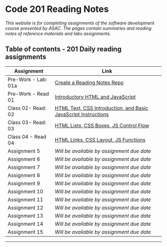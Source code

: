

# Code 201 Reading Notes


*This website is for completing assignments of the software development course presented by ASAC. The pages contain summaries and reading notes of reference materials and labs assignments.*



## Table of contents - 201 Daily reading assignments

|           Assignment                  |                                         Link                                                |
|---------------------------------------|---------------------------------------------------------------------------------------------|
|        Pre-Work - Lab: 01a            | [Create a Reading Notes Repo](https://daliaabdelghani.github.io/reading-notes/)             |
|        Pre-Work - Read 01             | [Introductory HTML and JavaScript](https://daliaabdelghani.github.io/reading-notes/class-01)|
|        Class 02- Read: 02             | [HTML Text, CSS Introduction, and Basic JavaScript Instructions](https://daliaabdelghani.github.io/reading-notes/class-02)|                                                 |
|        Class 03- Read: 03             | [HTML Lists, CSS Boxes, JS Control Flow](https://daliaabdelghani.github.io/reading-notes/read-03)                                                 |
|        Class 04 - Read 04  | [HTML Links, CSS Layout, JS Functions](https://daliaabdelghani.github.io/reading-notes/code201-read-04)                                                 |
|        Assignment 5                   |  *Will be available by assignment due date*                                                 |
|        Assignment 6                   |  *Will be available by assignment due date*                                                 |
|        Assignment 7                   |  *Will be available by assignment due date*                                                 |
|        Assignment 8                   |  *Will be available by assignment due date*                                                 |
|        Assignment 9                   |  *Will be available by assignment due date*                                                 |
|        Assignment 10                  |  *Will be available by assignment due date*                                                 |
|        Assignment 11                  |  *Will be available by assignment due date*                                                 |
|        Assignment 12                  |  *Will be available by assignment due date*                                                 |
|        Assignment 13                  |  *Will be available by assignment due date*                                                 |
|        Assignment 14                  | *Will be available by assignment due date*                                                  |
|        Assignment 15                  |  *Will be available by assignment due date*                                                 |


----------------------------------------------------------------------------------------------------------------------------------------
